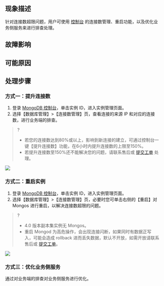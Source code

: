 
## 现象描述
针对连接数超限问题，用户可使用 [控制台](https://console.cloud.tencent.com/mongodb) 的连接数管理、重启功能，以及优化业务侧服务来进行排查处理。

## 故障影响

## 可能原因

## 处理步骤
### 方式一：提升连接数
1. 登录 [MongoDB 控制台](https://console.cloud.tencent.com/mongodb)，单击实例 ID，进入实例管理页面。
2. 选择【数据库管理】>【连接数管理】页，查看连接的来源 IP 和对应的连接数，进行业务端的排查。
>?
>-  若您的连接数达到80%或以上，影响到新连接的建立，可通过控制台一键【提升连接数】功能，在6小时内提升连接数的上限至150%。
>- 若提升连接数至150%还不能解决您的问题，请联系售后或 [提交工单](https://console.cloud.tencent.com/workorder/category) 处理。
>
![](https://main.qcloudimg.com/raw/af438cd3d075e059c800217032a10273.png)

### 方式二：重启实例
1. 登录 [MongoDB 控制台](https://console.cloud.tencent.com/mongodb)，单击实例 ID，进入实例管理页面。
2. 选择【数据库管理】>【连接数管理】页，必要时您可单击右侧的【重启】对 Mongos 进行重启，以解决连接数超限的问题。
>?
>- 4.0 版本副本集实例无 Mongos。
>- 重启 Mongod 为高危操作，会出现连接闪断，如果同时有数据正写入，可能会造成 rollback 进而丢失数据，默认不开放，如需开放请联系售后或 [提交工单](https://console.cloud.tencent.com/workorder/category)。
>
![](https://main.qcloudimg.com/raw/5bc0048055912d0e4353b25440d9bd91.png)

### 方式三：优化业务侧服务
通过对业务端的排查对业务侧服务进行优化。

